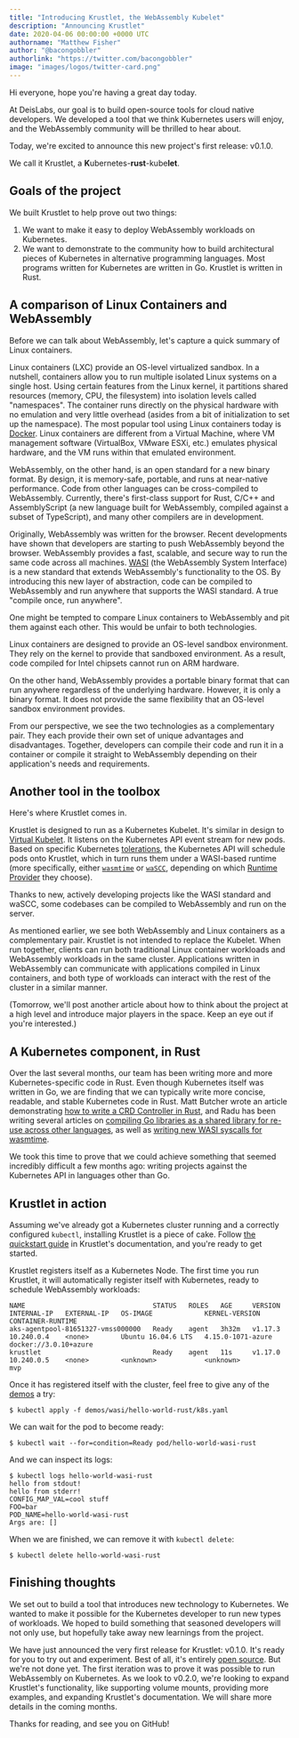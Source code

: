 ```yaml
---
title: "Introducing Krustlet, the WebAssembly Kubelet"
description: "Announcing Krustlet"
date: 2020-04-06 00:00:00 +0000 UTC
authorname: "Matthew Fisher"
author: "@bacongobbler"
authorlink: "https://twitter.com/bacongobbler"
image: "images/logos/twitter-card.png"
---
```


Hi everyone, hope you're having a great day today.

At DeisLabs, our goal is to build open-source tools for cloud native developers. We developed a tool
that we think Kubernetes users will enjoy, and the WebAssembly community will be thrilled to hear
about.

Today, we're excited to announce this new project's first release: v0.1.0.

We call it Krustlet, a **K**ubernetes-**rust**-kube**let**.

## Goals of the project

We built Krustlet to help prove out two things:

1. We want to make it easy to deploy WebAssembly workloads on Kubernetes.
2. We want to demonstrate to the community how to build architectural pieces of Kubernetes in
  alternative programming languages. Most programs written for Kubernetes are written in Go. Krustlet
  is written in Rust.

## A comparison of Linux Containers and WebAssembly

Before we can talk about WebAssembly, let's capture a quick summary of Linux containers.

Linux containers (LXC) provide an OS-level virtualized sandbox. In a nutshell, containers allow you
to run multiple isolated Linux systems on a single host. Using certain features from the Linux
kernel, it partitions shared resources (memory, CPU, the filesystem) into isolation levels called
"namespaces". The container runs directly on the physical hardware with no emulation and very little
overhead (asides from a bit of initialization to set up the namespace). The most popular tool using
Linux containers today is [Docker](https://www.docker.com/). Linux containers are different from a
Virtual Machine, where VM management software (VirtualBox, VMware ESXi, etc.) emulates physical
hardware, and the VM runs within that emulated environment.

WebAssembly, on the other hand, is an open standard for a new binary format. By design, it is
memory-safe, portable, and runs at near-native performance. Code from other languages can be
cross-compiled to WebAssembly. Currently, there's first-class support for Rust, C/C++ and
AssemblyScript (a new language built for WebAssembly, compiled against a subset of TypeScript), and
many other compilers are in development.

Originally, WebAssembly was written for the browser. Recent developments have shown that developers
are starting to push WebAssembly beyond the browser. WebAssembly provides a fast, scalable, and
secure way to run the same code across all machines. [WASI](https://wasi.dev/) (the WebAssembly
System Interface) is a new standard that extends WebAssembly's functionality to the OS. By
introducing this new layer of abstraction, code can be compiled to WebAssembly and run anywhere that
supports the WASI standard. A true "compile once, run anywhere".

One might be tempted to compare Linux containers to WebAssembly and pit them against each other.
This would be unfair to both technologies.

Linux containers are designed to provide an OS-level sandbox environment. They rely on the kernel to
provide that sandboxed environment. As a result, code compiled for Intel chipsets cannot run on ARM
hardware.

On the other hand, WebAssembly provides a portable binary format that can run anywhere regardless of
the underlying hardware. However, it is only a binary format. It does not provide the same
flexibility that an OS-level sandbox environment provides.

From our perspective, we see the two technologies as a complementary pair. They each provide their
own set of unique advantages and disadvantages. Together, developers can compile their code and run
it in a container or compile it straight to WebAssembly depending on their application's needs and
requirements.

## Another tool in the toolbox

Here's where Krustlet comes in.

Krustlet is designed to run as a Kubernetes Kubelet. It's similar in design to [Virtual
Kubelet](https://github.com/virtual-kubelet/virtual-kubelet). It listens on the Kubernetes API event
stream for new pods. Based on specific Kubernetes
[tolerations](https://kubernetes.io/docs/concepts/configuration/taint-and-toleration/), the
Kubernetes API will schedule pods onto Krustlet, which in turn runs them under a WASI-based runtime
(more specifically, either [`wasmtime`](https://wasmtime.dev/) or [`waSCC`](https://wascc.dev/),
depending on which [Runtime
Provider](https://github.com/deislabs/krustlet/blob/master/docs/topics/providers.md) they choose).

Thanks to new, actively developing projects like the WASI standard and waSCC, some codebases can be
compiled to WebAssembly and run on the server.

As mentioned earlier, we see both WebAssembly and Linux containers as a complementary pair. Krustlet
is not intended to replace the Kubelet. When run together, clients can run both traditional Linux
container workloads and WebAssembly workloads in the same cluster. Applications written in
WebAssembly can communicate with applications compiled in Linux containers, and both type of
workloads can interact with the rest of the cluster in a similar manner.

(Tomorrow, we'll post another article about how to think about the project at a high level and
introduce major players in the space. Keep an eye out if you're interested.)

## A Kubernetes component, in Rust

Over the last several months, our team has been writing more and more Kubernetes-specific code in
Rust. Even though Kubernetes itself was written in Go, we are finding that we can typically write
more concise, readable, and stable Kubernetes code in Rust. Matt Butcher wrote an article
demonstrating [how to write a CRD Controller in
Rust](http://technosophos.com/2019/08/07/writing-a-kubernetes-controller-in-rust.html), and Radu has
been writing several articles on [compiling Go libraries as a shared library for re-use across other
languages](https://radu-matei.com/blog/from-go-to-rust-static-linking-ffi/), as well as [writing new
WASI syscalls for wasmtime](https://radu-matei.com/blog/adding-wasi-syscall/).

We took this time to prove that we could achieve something that seemed incredibly difficult a few
months ago: writing projects against the Kubernetes API in languages other than Go.

## Krustlet in action

Assuming we've already got a Kubernetes cluster running and a correctly configured `kubectl`,
installing Krustlet is a piece of cake. Follow [the quickstart
guide](https://github.com/deislabs/krustlet/blob/master/docs/intro/quickstart.md) in Krustlet's
documentation, and you're ready to get started.

Krustlet registers itself as a Kubernetes Node. The first time you run Krustlet, it will
automatically register itself with Kubernetes, ready to schedule WebAssembly workloads:

```console
NAME                                STATUS   ROLES   AGE     VERSION   INTERNAL-IP   EXTERNAL-IP   OS-IMAGE             KERNEL-VERSION      CONTAINER-RUNTIME
aks-agentpool-81651327-vmss000000   Ready    agent   3h32m   v1.17.3   10.240.0.4    <none>        Ubuntu 16.04.6 LTS   4.15.0-1071-azure   docker://3.0.10+azure
krustlet                            Ready    agent   11s     v1.17.0   10.240.0.5    <none>        <unknown>            <unknown>           mvp
```

Once it has registered itself with the cluster, feel free to give any of the
[demos](https://github.com/deislabs/krustlet/tree/master/demos/wasi) a try:

```console
$ kubectl apply -f demos/wasi/hello-world-rust/k8s.yaml
```

We can wait for the pod to become ready:

```
$ kubectl wait --for=condition=Ready pod/hello-world-wasi-rust
```

And we can inspect its logs:

```
$ kubectl logs hello-world-wasi-rust
hello from stdout!
hello from stderr!
CONFIG_MAP_VAL=cool stuff
FOO=bar
POD_NAME=hello-world-wasi-rust
Args are: []
```

When we are finished, we can remove it with `kubectl delete`:

```
$ kubectl delete hello-world-wasi-rust
```

## Finishing thoughts

We set out to build a tool that introduces new technology to Kubernetes. We wanted to make it
possible for the Kubernetes developer to run new types of workloads. We hoped to build something
that seasoned developers will not only use, but hopefully take away new learnings from the project.

We have just announced the very first release for Krustlet: v0.1.0. It's ready for you to try out
and experiment. Best of all, it's entirely [open source](https://github.com/deislabs/krustlet). But
we're not done yet. The first iteration was to prove it was possible to run WebAssembly on
Kubernetes. As we look to v0.2.0, we're looking to expand Krustlet's functionality, like supporting
volume mounts, providing more examples, and expanding Krustlet's documentation. We will share more
details in the coming months.

Thanks for reading, and see you on GitHub!
